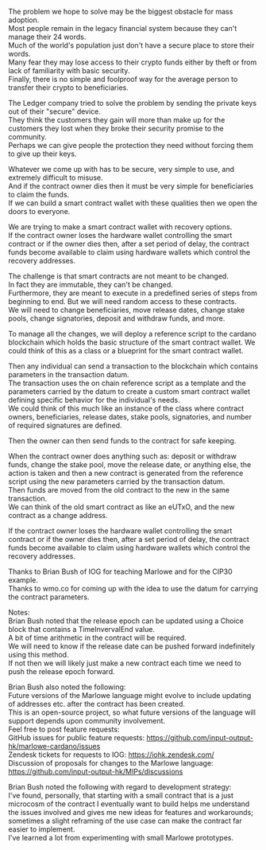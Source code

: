The problem we hope to solve may be the biggest obstacle for mass adoption.  
Most people remain in the legacy financial system because they can't manage their 24 words.  
Much of the world's population just don't have a secure place to store their words.  
Many fear they may lose access to their crypto funds either by theft or from lack of familiarity with basic security.  
Finally, there is no simple and foolproof way for the average person to transfer their crypto to beneficiaries.  

The Ledger company tried to solve the problem by sending the private keys out of their "secure" device.  
They think the customers they gain will more than make up for the customers they lost when they broke their security promise to the community.  
Perhaps we can give people the protection they need without forcing them to give up their keys.  

Whatever we come up with has to be secure, very simple to use, and extremely difficult to misuse.  
And if the contract owner dies then it must be very simple for beneficiaries to claim the funds.  
If we can build a smart contract wallet with these qualities then we open the doors to everyone.  

We are trying to make a smart contract wallet with recovery options.  
If the contract owner loses the hardware wallet controlling the smart contract or if the owner dies then, after a set period of delay, the contract funds become available to claim using hardware wallets which control the recovery addresses.  

The challenge is that smart contracts are not meant to be changed.  
In fact they are immutable, they can't be changed.  
Furthermore, they are meant to execute in a predefined series of steps from beginning to end. But we will need random access to these contracts.  
We will need to change beneficiaries, move release dates, change stake pools, change signatories, deposit and withdraw funds, and more.  

To manage all the changes, we will deploy a reference script to the cardano blockchain which holds the basic structure of the smart contract wallet. We could think of this as a class or a blueprint for the smart contract wallet.  

Then any individual can send a transaction to the blockchain which contains parameters in the transaction datum.  
The transaction uses the on chain reference script as a template and the parameters carried by the datum to create a custom smart contract wallet defining specific behavior for the individual's needs.  
We could think of this much like an instance of the class where contract owners, beneficiaries, release dates, stake pools, signatories, and number of required signatures are defined.  

Then the owner can then send funds to the contract for safe keeping.  

When the contract owner does anything such as: deposit or withdraw funds, change the stake pool, move the release date, or anything else, the action is taken and then a new contract is generated from the reference script using the new parameters carried by the transaction datum.  
Then funds are moved from the old contract to the new in the same transaction.  
We can think of the old smart contract as like an eUTxO, and the new contract as a change address.  

If the contract owner loses the hardware wallet controlling the smart contract or if the owner dies then, after a set period of delay, the contract funds become available to claim using hardware wallets which control the recovery addresses.  

Thanks to Brian Bush of IOG for teaching Marlowe and for the CIP30 example.  
Thanks to wmo.co for coming up with the idea to use the datum for carrying the contract parameters.   

Notes:  
Brian Bush noted that the release epoch can be updated using a Choice block that contains a TimeInvervalEnd value.  
A bit of time arithmetic in the contract will be required.  
We will need to know if the release date can be pushed forward indefinitely using this method.  
If not then we will likely just make a new contract each time we need to push the release epoch forward.  

Brian Bush also noted the following:  
Future versions of the Marlowe language might evolve to include updating of addresses etc. after the contract has been created.  
This is an open-source project, so what future versions of the language will support depends upon community involvement.  
Feel free to post feature requests:  
GitHub issues for public feature requests: https://github.com/input-output-hk/marlowe-cardano/issues  
Zendesk tickets for requests to IOG: https://iohk.zendesk.com/  
Discussion of proposals for changes to the Marlowe language: https://github.com/input-output-hk/MIPs/discussions  

Brian Bush noted the following with regard to development strategy:    
I've found, personally, that starting with a small contract that is a just microcosm of the contract I eventually want to build helps me understand the issues involved and gives me new ideas for features and workarounds; sometimes a slight reframing of the use case can make the contract far easier to implement.  
I've learned a lot from experimenting with small Marlowe prototypes.  
